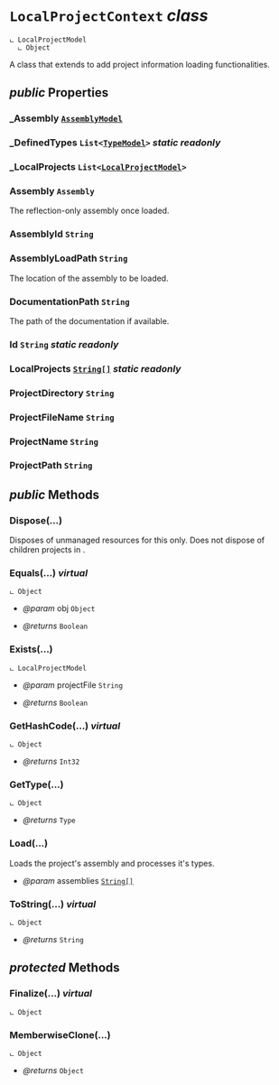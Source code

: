 # <code><span title="A class that extends &lt;see cref=&quot;T:DotDocs.Core.Models.LocalProjectModel&quot; /&gt; to add project information loading functionalities.">LocalProjectContext</span></code> *class*

```
ட LocalProjectModel
  ட Object
```

A class that extends <see cref="T:DotDocs.Core.Models.LocalProjectModel" /> to add project information loading functionalities.

## *public* Properties

### _Assembly <code><a href="..\Models\AssemblyModel.md">AssemblyModel</a></code>



### _DefinedTypes <code><span title="Represents a strongly typed list of objects that can be accessed by index. Provides methods to search, sort, and manipulate lists.">List</span><<a href="..\Models\Language\TypeModel.md">TypeModel</a>></code> *static* *readonly*



### _LocalProjects <code><span title="Represents a strongly typed list of objects that can be accessed by index. Provides methods to search, sort, and manipulate lists.">List</span><<a href="..\Models\LocalProjectModel.md">LocalProjectModel</a>></code>



### Assembly <code><span title="Represents an assembly, which is a reusable, versionable, and self-describing building block of a common language runtime application.">Assembly</span></code>

The reflection-only assembly once loaded.

### AssemblyId <code><span title="Represents text as a sequence of UTF-16 code units.">String</span></code>



### AssemblyLoadPath <code><span title="Represents text as a sequence of UTF-16 code units.">String</span></code>

The location of the assembly to be loaded.

### DocumentationPath <code><span title="Represents text as a sequence of UTF-16 code units.">String</span></code>

The path of the documentation if available.

### Id <code><span title="Represents text as a sequence of UTF-16 code units.">String</span></code> *static* *readonly*



### LocalProjects <code><a href="..\..\..\System\String.md">String[]</a></code> *static* *readonly*



### ProjectDirectory <code><span title="Represents text as a sequence of UTF-16 code units.">String</span></code>



### ProjectFileName <code><span title="Represents text as a sequence of UTF-16 code units.">String</span></code>



### ProjectName <code><span title="Represents text as a sequence of UTF-16 code units.">String</span></code>



### ProjectPath <code><span title="Represents text as a sequence of UTF-16 code units.">String</span></code>





## *public* Methods

### Dispose(...)

Disposes of unmanaged resources for this <see cref="!:LocalProject" /> only.
Does not dispose of children projects in <see cref="!:LocalProjects" />.



### Equals(...) *virtual*

```
ட Object
```



- *@param* obj <code><span title="Supports all classes in the .NET class hierarchy and provides low-level services to derived classes. This is the ultimate base class of all .NET classes; it is the root of the type hierarchy.">Object</span></code>

- *@returns* <code><span title="Represents a Boolean (&lt;see langword=&quot;true&quot; /&gt; or &lt;see langword=&quot;false&quot; /&gt;) value.">Boolean</span></code>

### Exists(...)

```
ட LocalProjectModel
```



- *@param* projectFile <code><span title="Represents text as a sequence of UTF-16 code units.">String</span></code>

- *@returns* <code><span title="Represents a Boolean (&lt;see langword=&quot;true&quot; /&gt; or &lt;see langword=&quot;false&quot; /&gt;) value.">Boolean</span></code>

### GetHashCode(...) *virtual*

```
ட Object
```



- *@returns* <code><span title="Represents a 32-bit signed integer.">Int32</span></code>

### GetType(...)

```
ட Object
```



- *@returns* <code><span title="Represents type declarations: class types, interface types, array types, value types, enumeration types, type parameters, generic type definitions, and open or closed constructed generic types.">Type</span></code>

### Load(...)

Loads the project's assembly and processes it's types.

- *@param* assemblies <code><a href="..\..\..\System\String.md">String[]</a></code>



### ToString(...) *virtual*

```
ட Object
```



- *@returns* <code><span title="Represents text as a sequence of UTF-16 code units.">String</span></code>

## *protected* Methods

### Finalize(...) *virtual*

```
ட Object
```





### MemberwiseClone(...)

```
ட Object
```



- *@returns* <code><span title="Supports all classes in the .NET class hierarchy and provides low-level services to derived classes. This is the ultimate base class of all .NET classes; it is the root of the type hierarchy.">Object</span></code>